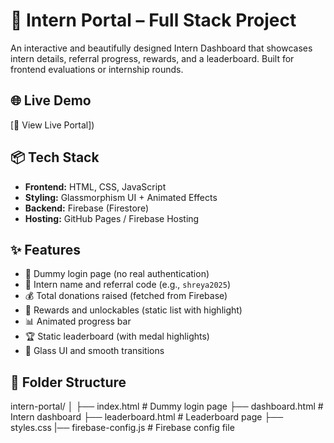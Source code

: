# 🚀 Intern Portal – Full Stack Project

An interactive and beautifully designed Intern Dashboard that showcases intern details, referral progress, rewards, and a leaderboard. Built for frontend evaluations or internship rounds.

## 🌐 Live Demo

[🔗 View Live Portal])  

## 📦 Tech Stack

- **Frontend:** HTML, CSS, JavaScript  
- **Styling:** Glassmorphism UI + Animated Effects  
- **Backend:** Firebase (Firestore)  
- **Hosting:** GitHub Pages / Firebase Hosting  

## ✨ Features

- 🔐 Dummy login page (no real authentication)
- 🧑 Intern name and referral code (e.g., `shreya2025`)
- 💰 Total donations raised (fetched from Firebase)
- 🎁 Rewards and unlockables (static list with highlight)
- 📊 Animated progress bar
- 🏆 Static leaderboard (with medal highlights)
- 🎨 Glass UI and smooth transitions

## 📁 Folder Structure
intern-portal/
│
├── index.html # Dummy login page
├── dashboard.html # Intern dashboard
├── leaderboard.html # Leaderboard page
├── styles.css
|── firebase-config.js # Firebase config file

